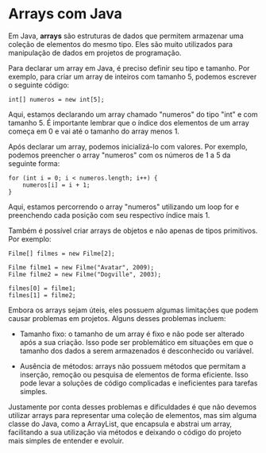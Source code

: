 # Arrays com Java

Em Java, <b>arrays</b> são estruturas de dados que permitem armazenar uma coleção de elementos do mesmo tipo. Eles são muito utilizados para manipulação de dados em projetos de programação.

Para declarar um array em Java, é preciso definir seu tipo e tamanho. Por exemplo, para criar um array de inteiros com tamanho 5, podemos escrever o seguinte código:

```
int[] numeros = new int[5];
```
Aqui, estamos declarando um array chamado "numeros" do tipo "int" e com tamanho 5. É importante lembrar que o índice dos elementos de um array começa em 0 e vai até o tamanho do array menos 1.

Após declarar um array, podemos inicializá-lo com valores. Por exemplo, podemos preencher o array "numeros" com os números de 1 a 5 da seguinte forma:

```
for (int i = 0; i < numeros.length; i++) {
    numeros[i] = i + 1;
}
```

Aqui, estamos percorrendo o array "numeros" utilizando um loop for e preenchendo cada posição com seu respectivo índice mais 1.

Também é possível criar arrays de objetos e não apenas de tipos primitivos. Por exemplo:

```
Filme[] filmes = new Filme[2];

Filme filme1 = new Filme("Avatar", 2009);
Filme filme2 = new Filme("Dogville", 2003);

filmes[0] = filme1;
filmes[1] = filme2;
```

Embora os arrays sejam úteis, eles possuem algumas limitações que podem causar problemas em projetos. Alguns desses problemas incluem:

* Tamanho fixo: o tamanho de um array é fixo e não pode ser alterado após a sua criação. Isso pode ser problemático em situações em que o tamanho dos dados a serem armazenados é desconhecido ou variável.

* Ausência de métodos: arrays não possuem métodos que permitam a inserção, remoção ou pesquisa de elementos de forma eficiente. Isso pode levar a soluções de código complicadas e ineficientes para tarefas simples.

Justamente por conta desses problemas e dificuldades é que não devemos utilizar arrays para representar uma coleção de elementos, mas sim alguma classe do Java, como a ArrayList, que encapsula e abstrai um array, facilitando a sua utilização via métodos e deixando o código do projeto mais simples de entender e evoluir.
